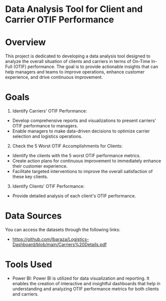 # Data Analysis Tool for Client and Carrier OTIF Performance

# Overview
This project is dedicated to developing a data analysis tool designed to analyze the overall situation of clients and carriers in terms of On-Time In-Full (OTIF) performance. 
The goal is to provide actionable insights that can help managers and teams to improve operations, enhance customer experience, and drive continuous improvement.

# Goals
1. Identify Carriers' OTIF Performance:
- Develop comprehensive reports and visualizations to present carriers' OTIF performance to managers.
- Enable managers to make data-driven decisions to optimize carrier selection and logistics operations.
2. Check the 5 Worst OTIF Accomplishments for Clients:
- Identify the clients with the 5 worst OTIF performance metrics.
- Create action plans for continuous improvement to immediately enhance their customer experience.
- Facilitate targeted interventions to improve the overall satisfaction of these key clients.
3. Identify Clients' OTIF Performance:
- Provide detailed analysis of each client's OTIF performance.

# Data Sources
You can access the datasets through the following links:
- https://github.com/lbaraza/Logistics-Dashboard/blob/main/Carriers%20Details.pdf
# Tools Used
- Power BI: Power BI is utilized for data visualization and reporting. 
It enables the creation of interactive and insightful dashboards that help in understanding and analyzing OTIF performance metrics for both clients and carriers.

